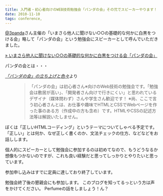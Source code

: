 ```yaml
---
title: 入門者・初心者向けのWEB技術勉強会「パンダの会」その弐でスピーカーやります！
date: 2010-11-10
tags: conference,
---
```

<a href="http://twitter.com/3panda" target="_blank">@3panda</a>さん主催の「いまさら他人に聞けない○○の基礎的な何かに白黒をつける会」略して「パンダの会」という勉強会にスピーカーとして呼んでいただきました。

<a href="http://pandanokai.net/event/evt2/index.html" target="_blank">&raquo; いまさら他人に聞けない○○の基礎的な何かに白黒をつける会「パンダの会」</a>

<!--more-->

パンダの会とは・・・

<dl class="quote">
  <dt>
    <cite><a href="http://blog.3panda.net/diary/start_mtg-panda/" target="_blank">「パンダの会」の立ち上げと色々</a></cite>より
  </dt>
  <dd>
    <blockquote cite="http://blog.3panda.net/diary/start_mtg-panda/" title="「パンダの会」の立ち上げと色々">
      「パンダの会」は初心者さん※向けのWeb技術の勉強会です。「勉強会は敷居が高い」、「開発者さん向けで行きにくい」と思われているデザイナ（媒体問わず）さんや学生さん歓迎です！
※尚、ここで言う初心者さんとは、お仕事や趣味でHTMLとCSSでWebページを作った事のある方（作成中の方も含め）です。HTMLやCSSの記述方法等は解説いたしません。
    </blockquote>
  </dd>
</dl>

ぼくは「正しいHTMLコーディング」というテーマについてしゃべる予定です。「正しい」とは何か、なぜ正しく書くのか、文法チェックの仕方、などなどをお話しします。

個人的にスピーカーとして勉強会に参加するのは初めてなので、もうどうなるか想像もつかないのですが、これも良い経験だと思ってしっかりとやりたいと思っています。

参加申し込みはすでに定員に達しており終了しています。

勉強会終了後の懇親会にも参加します。
このブログを知ってるっという方は声をかけてください。
Perfumeの話をしましょう！ん？